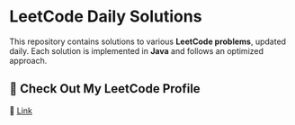 #  LeetCode Daily Solutions

This repository contains solutions to various **LeetCode problems**, updated daily. Each solution is implemented in **Java** and follows an optimized approach.

## 🔗 Check Out My LeetCode Profile  
🔗 [Link](https://leetcode.com/u/mohan-g/)  
